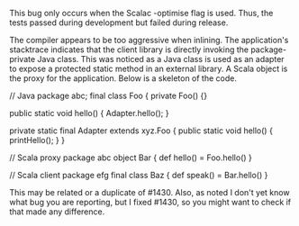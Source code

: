 This bug only occurs when the Scalac -optimise flag is used. Thus, the tests passed during development but failed during release.

The compiler appears to be too aggressive when inlining. The application's stacktrace indicates that the client library is directly invoking the package-private Java class. This was noticed as a Java class is used as an adapter to expose a protected static method in an external library. A Scala object is the proxy for the application. Below is a skeleton of the code.

// Java
package abc;
final class Foo {
  private Foo() {}

  public static void hello() {
    Adapter.hello();
  }

  private static final Adapter extends xyz.Foo {
    public static void hello() {
      printHello();
    }
}

// Scala proxy
package abc
object Bar {
  def hello() = Foo.hello()
}

// Scala client
package efg
final class Baz {
  def speak() = Bar.hello()
}

This may be related or a duplicate of #1430.
Also, as noted I don't yet know what bug you are reporting, but I fixed #1430, so you might want to check if that made any difference.
